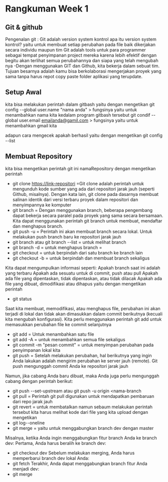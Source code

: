 # **Rangkuman Week 1**

## Git & github
Pengenalan git :
Git adalah version system kontrol
apa itu version system kontrol? yaitu untuk membuat setiap perubahan pada file baik dikerjakan secara individu maupun tim
Git adalah tools untuk para programmer sebagai tempat penyimpanan project mereka karena lebih efektif dengan begitu akan terlihat semua perubahannya dan siapa yang telah mengubah nya
-Dengan menggunakan GIT dan Github, kita bekerja dalam sebuat tim. Tujuan besarnya adalah kamu bisa berkolaborasi mengerjakan proyek yang sama tanpa harus repot copy paste folder aplikasi yang terupdate.

## Setup Awal
kita bisa melakukan perintah dalam gitbash yaitu dengan mengetikan
git config --global user.name "nama anda" > fungsinya yaitu untuk menambahkan nama kita kedalam program gitbash tersebut
git condif --global user.email emailanda@gamil.com > fungsinya yaitu untuk menambahkan gmail kita

adapun cara mengecek apakah berhasil yaitu dengan mengetikan git config --list

## Membuat Repository
kita bisa mengetikan perintah git ini namaRepository dengan mengetikan perintah
- git clone <https://link-repositori> =Git clone adalah perintah untuk mengunduh kode sumber yang ada dari repositori jarak jauh (seperti Github, misalnya). Dengan kata lain, git clone pada dasarnya membuat salinan identik dari versi terbaru proyek dalam repositori dan menyimpannya ke komputer
- git branch <nama-branch> = Dengan menggunakan branch, beberapa pengembang dapat bekerja secara paralel pada proyek yang sama secara bersamaan. Kita dapat menggunakan perintah git branch untuk membuat, mendaftar dan menghapus branch.
- git push -u <remote> <nama-branch> = Perintah ini akan membuat branch secara lokal. Untuk melakukan push branch baru ke repositori jarak jauh
- git branch atau git branch --list = untuk melihat branch
- git branch -d <nama-branch> = untuk menghapus branch = 
- git checkout <nama-cabang-kamu> = untuk berpindah dari satu branch ke branch lain
- git checkout -b <nama-cabang-anda> = untuk berpindah dan membuat branch sekaligus

Kita dapat mengumpulkan informasi seperti:
Apakah branch saat ini adalah yang terbaru
Apakah ada sesuatu untuk di commit, push atau pull
Apakah ada file yang dipentaskan, tidak dipentaskan, atau tidak dilacak
Apakah ada file yang dibuat, dimodifikasi atau dihapus
yaitu dengan mengetikan perintah
- git status

Saat kita membuat, memodifikasi, atau menghapus file, perubahan ini akan terjadi di lokal dan tidak akan dimasukkan dalam commit berikutnya (kecuali kita mengubah konfigurasi).
Kita perlu menggunakan perintah git add untuk memasukkan perubahan file ke commit selanjutnya

- git add <file> = Untuk menambahkan satu file
- git add -A = untuk menambahkan semua file sekaligus
- git commit -m "pesan commit" = untuk menyimpan perubahan pada penyimpanan lokal kita
- git push <remote> <nama-branch> = Setelah melakukan perubahan, hal berikutnya yang ingin Anda lakukan adalah mengirim perubahan ke server jauh (remote). Git push mengunggah commit Anda ke repositori jarak jauh

Namun, jika cabang Anda baru dibuat, maka Anda juga perlu mengunggah cabang dengan perintah berikut:
- git push --set-upstream <remote> <nama-branch-anda>
atau
git push -u origin <nama-branch
- git pull <remote> = Perintah git pull digunakan untuk mendapatkan pembaruan dari repo jarak jauh
- git revert = untuk membatalkan namun sebaum melakukan perintah tersebut kita harus melihat kode dari file yang kita upload dengan mengetikan 
- git log--oneline
- git merge = yaitu untuk menggabungkan branch dev dengan master

Misalnya, ketika Anda ingin menggabungkan fitur branch Anda ke branch dev:
Pertama, Anda harus beralih ke branch dev:

- git checkout dev
Sebelum melakukan merging, Anda harus memperbarui branch dev lokal Anda:
- git fetch
Terakhir, Anda dapat menggabungkan branch fitur Anda menjadi dev:
- git merge <nama-branch>
